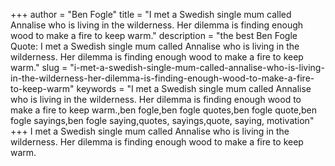 +++
author = "Ben Fogle"
title = "I met a Swedish single mum called Annalise who is living in the wilderness. Her dilemma is finding enough wood to make a fire to keep warm."
description = "the best Ben Fogle Quote: I met a Swedish single mum called Annalise who is living in the wilderness. Her dilemma is finding enough wood to make a fire to keep warm."
slug = "i-met-a-swedish-single-mum-called-annalise-who-is-living-in-the-wilderness-her-dilemma-is-finding-enough-wood-to-make-a-fire-to-keep-warm"
keywords = "I met a Swedish single mum called Annalise who is living in the wilderness. Her dilemma is finding enough wood to make a fire to keep warm.,ben fogle,ben fogle quotes,ben fogle quote,ben fogle sayings,ben fogle saying,quotes, sayings,quote, saying, motivation"
+++
I met a Swedish single mum called Annalise who is living in the wilderness. Her dilemma is finding enough wood to make a fire to keep warm.
